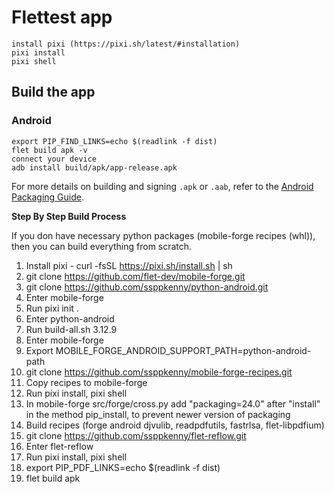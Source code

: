 # Flettest app

```
install pixi (https://pixi.sh/latest/#installation)
pixi install
pixi shell
```

## Build the app

### Android

```
export PIP_FIND_LINKS=echo $(readlink -f dist)
flet build apk -v
connect your device
adb install build/apk/app-release.apk
```

For more details on building and signing `.apk` or `.aab`, refer to the [Android Packaging Guide](https://flet.dev/docs/publish/android/).

**Step By Step Build Process**

If you don have necessary python packages (mobile-forge recipes (whl)), then you can build everything from scratch.

1. Install pixi - curl -fsSL https://pixi.sh/install.sh | sh
2. git clone https://github.com/flet-dev/mobile-forge.git
3. git clone https://github.com/ssppkenny/python-android.git
4. Enter mobile-forge
5. Run pixi init .
6. Enter python-android
7. Run build-all.sh 3.12.9
8. Enter mobile-forge
9. Export MOBILE_FORGE_ANDROID_SUPPORT_PATH=python-android-path
10. git clone https://github.com/ssppkenny/mobile-forge-recipes.git
11. Copy recipes to mobile-forge
12. Run pixi install, pixi shell
13. In mobile-forge src/forge/cross.py add "packaging=24.0" after "install" in the method pip_install, to prevent newer version of packaging
14. Build recipes (forge android djvulib, readpdfutils, fastrlsa, flet-libpdfium)
15. git clone https://github.com/ssppkenny/flet-reflow.git
16. Enter flet-reflow
17. Run pixi install, pixi shell
18. export PIP_PDF_LINKS=echo $(readlink -f dist)
19. flet build apk

